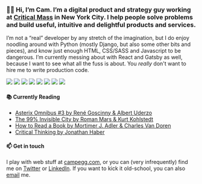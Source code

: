 ### 👋🏻 Hi, I’m Cam. I’m a digital product and strategy guy working at [Critical Mass](https://criticalmass.com/) in New York City. I help people solve problems and build useful, intuitive and delightful products and services.

I’m not a “real” developer by any stretch of the imagination, but I do enjoy noodling around with Python (mostly Django, but also some other bits and pieces), and know just enough HTML, CSS/SASS and Javascript to be dangerous. I’m currently messing about with React and Gatsby as well, because I want to see what all the fuss is about. You _really_ don't want to hire me to write production code.

<img src="https://img.shields.io/badge/python-%233776AB.svg?&style=for-the-badge&logo=python&logoColor=white"> <img src="https://img.shields.io/badge/django%20-%23092E20.svg?&style=for-the-badge&logo=django&logoColor=white"> <img src="https://img.shields.io/badge/html5%20-%23E34F26.svg?&style=for-the-badge&logo=html5&logoColor=white"> <img src="https://img.shields.io/badge/css3%20-%231572B6.svg?&style=for-the-badge&logo=css3&logoColor=white"> <img src="https://img.shields.io/badge/sass%20-%23CC6699.svg?&style=for-the-badge&logo=sass&logoColor=white"> <img src="https://img.shields.io/badge/javascript%20-%23323330.svg?&style=for-the-badge&logo=javascript&logoColor=%23F7DF1E"> <img src="https://img.shields.io/badge/react%20-%2320232a.svg?&style=for-the-badge&logo=react&logoColor=%2361DAFB"> <img src="https://img.shields.io/badge/gatsby%20-663399.svg?&style=for-the-badge&logo=gatsby&logoColor=white">

#### 📚 Currently Reading

<!-- BOOK-LIST:START -->
- [Asterix Omnibus #3 by René Goscinny &amp; Albert Uderzo](https://bookshop.org/a/3428/9781545805718)
- [The 99% Invisible City by Roman Mars &amp; Kurt Kohlstedt](https://bookshop.org/a/3428/9780358126607)
- [How to Read a Book by Mortimer J. Adler &amp; Charles Van Doren](https://bookshop.org/a/3428/9780671212094)
- [Critical Thinking by Jonathan Haber](https://bookshop.org/a/3428/9780262538282)
<!-- BOOK-LIST:END -->

#### 📫 Get in touch

I play with web stuff at [campegg.com](https://campegg.com/), or you can (very infrequently) find me on [Twitter](https://twitter.com/campegg) or [LinkedIn](https://www.linkedin.com/in/campegg). If you want to kick it old-school, you can also [email](mailto:cam@campegg.com) me.
